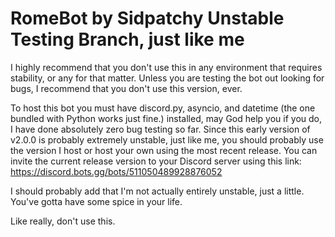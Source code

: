 # RomeBot by Sidpatchy Unstable Testing Branch, just like me
I highly recommend that you don't use this in any environment that requires stability, or any for that matter. Unless you are testing the bot out looking for bugs, I recommend that you don't use this version, ever.

To host this bot you must have discord.py, asyncio, and datetime (the one bundled with Python works just fine.) installed, may God help you if you do, I have done absolutely zero bug testing so far. Since this early version of v2.0.0 is probably extremely unstable, just like me, you should probably use the version I host or host your own using the most recent release. You can invite the current release version to your Discord server using this link: https://discord.bots.gg/bots/511050489928876052

I should probably add that I'm not actually entirely unstable, just a little. You've gotta have some spice in your life.

Like really, don't use this.
